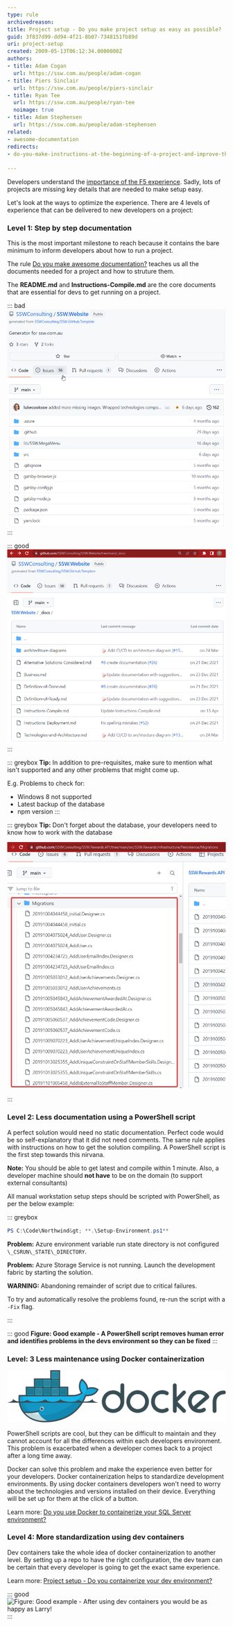 ```yaml
---
type: rule
archivedreason: 
title: Project setup - Do you make project setup as easy as possible?
guid: 3f837d99-dd94-4f21-8b07-7348151fb89d
uri: project-setup
created: 2009-05-13T06:12:34.0000000Z
authors:
- title: Adam Cogan
  url: https://ssw.com.au/people/adam-cogan
- title: Piers Sinclair
  url: https://ssw.com.au/people/piers-sinclair
- title: Ryan Tee
  url: https://ssw.com.au/people/ryan-tee
  noimage: true
- title: Adam Stephensen
  url: https://ssw.com.au/people/adam-stephensen
related: 
- awesome-documentation
redirects:
- do-you-make-instructions-at-the-beginning-of-a-project-and-improve-them-gradually

---
```


Developers understand the [importance of the F5 experience](/developer-experience). Sadly, lots of projects are missing key details that are needed to make setup easy.

Let's look at the ways to optimize the experience. There are 4 levels of experience that can be delivered to new developers on a project:

<!--endintro-->

### Level 1: Step by step documentation

This is the most important milestone to reach because it contains the bare minimum to inform developers about how to run a project.

The rule [Do you make awesome documentation?](/awesome-documentation) teaches us all the documents needed for a project and how to struture them.

The **README.md** and **Instructions-Compile.md** are the core documents that are essential for devs to get running on a project.

::: bad  
![Bad example - A project without instructions](ProjectDocumentationBadExample.png)  
:::

::: good  
![Good example - A project with instructions](ProjectDocumentationGoodExample.png)  
:::

::: greybox
**Tip:** In addition to pre-requisites, make sure to mention what isn't supported and any other problems that might come up.

E.g. Problems to check for:
- Windows 8 not supported
- Latest backup of the database
- npm version
:::

::: greybox
**Tip:** Don't forget about the database, your developers need to know how to work with the database

![Figure: Don't forget about the database!](EFCoreMigrations.png)

:::

### Level 2: Less documentation using a PowerShell script

A perfect solution would need no static documentation. Perfect code would be so self-explanatory that it did not need comments. The same rule applies with instructions on how to get the solution compiling. A PowerShell script is the first step towards this nirvana.

**Note:** You should be able to get latest and compile within 1 minute. Also, a developer machine should **not have** to be on the domain (to support external consultants)

All manual workstation setup steps should be scripted with PowerShell, as per the below example:

::: greybox 

``` powershell
PS C:\Code\Northwind&gt; **.\Setup-Environment.ps1**
```

**Problem:** Azure environment variable run state directory is not configured `\_CSRUN\_STATE\_DIRECTORY`.
 
**Problem:** Azure Storage Service is not running. Launch the development fabric by starting the solution.
 
**WARNING:** Abandoning remainder of script due to critical failures.
 
To try and automatically resolve the problems found, re-run the script with a `-Fix` flag.

:::

::: good
**Figure: Good example - A PowerShell script removes human error and identifies problems in the devs environment so they can be fixed**
:::

### Level: 3 Less maintenance using Docker containerization

![Figure: Docker Logo](docker-logo.png)

PowerShell scripts are cool, but they can be difficult to maintain and they cannot account for all the differences within each developers environment. This problem is exacerbated when a developer comes back to a project after a long time away.

Docker can solve this problem and make the experience even better for your developers. Docker containerization helps to standardize development environments. By using docker containers developers won't need to worry about the technologies and versions installed on their device. Everything will be set up for them at the click of a button.

Learn more: [Do you use Docker to containerize your SQL Server environment?](/containerize-sql-server)

### Level 4: More standardization using dev containers

Dev containers take the whole idea of docker containerization to another level. By setting up a repo to have the right configuration, the dev team can be certain that every developer is going to get the exact same experience. 

Learn more: [Project setup - Do you containerize your dev environment?](/dev-containers)

::: good
![Figure: Good example - After using dev containers you would be as happy as Larry!](HappyDevs.png)
:::
